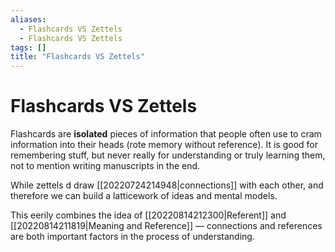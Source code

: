 ```yaml
---
aliases:
  - Flashcards VS Zettels
  - Flashcards VS Zettels
tags: []
title: "Flashcards VS Zettels"
---
```


# Flashcards VS Zettels

Flashcards are **isolated** pieces of information that people often use to cram information into their heads (rote memory without reference). It is good for remembering stuff, but never really for understanding or truly learning them, not to mention writing manuscripts in the end.

While zettels d draw [[20220724214948|connections]] with each other, and therefore we can build a latticework of ideas and mental models.

This eerily combines the idea of [[20220814212300|Referent]] and [[20220814211819|Meaning and Reference]] — connections and references are both important factors in the process of understanding.